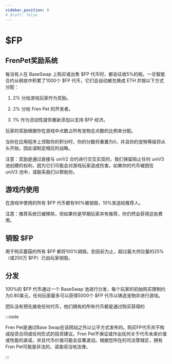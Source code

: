 ```yaml
---
sidebar_position: 8
# draft: false
---
```


# $FP

## FrenPet奖励系统

每当有人在 BaseSwap 上购买或出售 $FP 代币时，都会征收5%的税。一旦智能合约从税收中积累了1000个 $FP 代币，它们会自动被兑换成 ETH 并按以下方式分配：

1. 2% 分给游戏玩家作为奖励。

1. 2% 分给 Fren Pet 的开发者。

1. 1% 作为流动性提供重新添加以支持 $FP 经济。

玩家的奖励根据你在游戏中点数占所有宠物总点数的比例来分配。

当你在应用程序上领取你的积分时，你的分数将重置为0，并且你的宠物等级将从头开始，因此请制定相应的战略。

注意：奖励是通过直接与 uniV2 合约进行交互实现的，我们保留阻止任何 uniV3 池创建的权利，因为它们可能会对游戏玩家造成伤害。如果你的代币被困在 uniV3 池中，请联系我们以帮助你。

## 游戏内使用

在游戏中使用的所有 $FP 代币都有90%被销毁，10%发送给推荐人。

注意：推荐系统已被移除，但如果你是早期玩家并有推荐，你仍然会获得这些费用。

## 销毁 $FP

用于购买蘑菇的所有 $FP 都将100%销毁。到目前为止，超过最大供应量的25%（或250万 $FP）已由玩家销毁。


## 分发


100%的 $FP 代币通过一个 BaseSwap 池进行分发，每个玩家的初始购买限制约为0.80美元，任何玩家最多可以获得5000个 $FP 代币以铸造宠物并进行游戏。

团队没有预先接收任何代币，他们拥有的所有代币都是通过购买获得的

:::note

Fren Pet是通过Base Swap在该网站之外以公平方式发布的。购买FP代币并不构成投资合同或任何形式的投资建议。Fren Pet不保证或作出任何关于代币未来价值或性能的承诺，并且代币价值可能会显著波动。根据您所在的司法管辖区，拥有Fren Pet可能是非法的，请查阅当地法律。

:::
